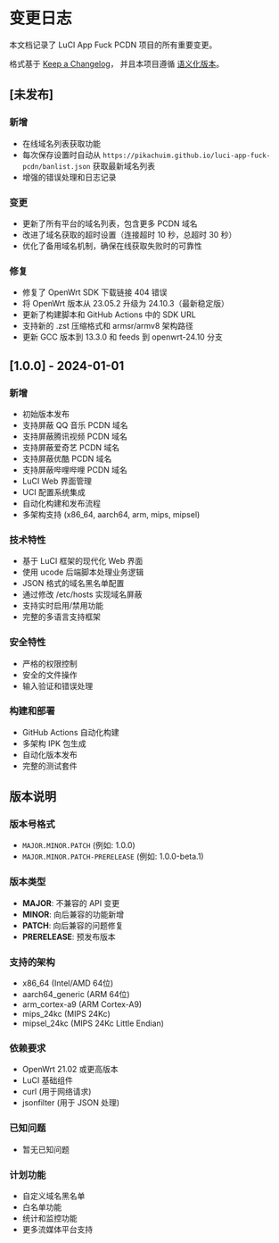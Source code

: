 # 变更日志

本文档记录了 LuCI App Fuck PCDN 项目的所有重要变更。

格式基于 [Keep a Changelog](https://keepachangelog.com/zh-CN/1.0.0/)，
并且本项目遵循 [语义化版本](https://semver.org/lang/zh-CN/)。

## [未发布]

### 新增
- 在线域名列表获取功能
- 每次保存设置时自动从 `https://pikachuim.github.io/luci-app-fuck-pcdn/banlist.json` 获取最新域名列表
- 增强的错误处理和日志记录

### 变更
- 更新了所有平台的域名列表，包含更多 PCDN 域名
- 改进了域名获取的超时设置（连接超时 10 秒，总超时 30 秒）
- 优化了备用域名机制，确保在线获取失败时的可靠性

### 修复
- 修复了 OpenWrt SDK 下载链接 404 错误
- 将 OpenWrt 版本从 23.05.2 升级为 24.10.3（最新稳定版）
- 更新了构建脚本和 GitHub Actions 中的 SDK URL
- 支持新的 .zst 压缩格式和 armsr/armv8 架构路径
- 更新 GCC 版本到 13.3.0 和 feeds 到 openwrt-24.10 分支

## [1.0.0] - 2024-01-01

### 新增
- 初始版本发布
- 支持屏蔽 QQ 音乐 PCDN 域名
- 支持屏蔽腾讯视频 PCDN 域名
- 支持屏蔽爱奇艺 PCDN 域名
- 支持屏蔽优酷 PCDN 域名
- 支持屏蔽哔哩哔哩 PCDN 域名
- LuCI Web 界面管理
- UCI 配置系统集成
- 自动化构建和发布流程
- 多架构支持 (x86_64, aarch64, arm, mips, mipsel)

### 技术特性
- 基于 LuCI 框架的现代化 Web 界面
- 使用 ucode 后端脚本处理业务逻辑
- JSON 格式的域名黑名单配置
- 通过修改 /etc/hosts 实现域名屏蔽
- 支持实时启用/禁用功能
- 完整的多语言支持框架

### 安全特性
- 严格的权限控制
- 安全的文件操作
- 输入验证和错误处理

### 构建和部署
- GitHub Actions 自动化构建
- 多架构 IPK 包生成
- 自动化版本发布
- 完整的测试套件

## 版本说明

### 版本号格式
- `MAJOR.MINOR.PATCH` (例如: 1.0.0)
- `MAJOR.MINOR.PATCH-PRERELEASE` (例如: 1.0.0-beta.1)

### 版本类型
- **MAJOR**: 不兼容的 API 变更
- **MINOR**: 向后兼容的功能新增
- **PATCH**: 向后兼容的问题修复
- **PRERELEASE**: 预发布版本

### 支持的架构
- x86_64 (Intel/AMD 64位)
- aarch64_generic (ARM 64位)
- arm_cortex-a9 (ARM Cortex-A9)
- mips_24kc (MIPS 24Kc)
- mipsel_24kc (MIPS 24Kc Little Endian)

### 依赖要求
- OpenWrt 21.02 或更高版本
- LuCI 基础组件
- curl (用于网络请求)
- jsonfilter (用于 JSON 处理)

### 已知问题
- 暂无已知问题

### 计划功能
- 自定义域名黑名单
- 白名单功能
- 统计和监控功能
- 更多流媒体平台支持